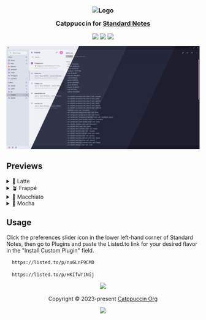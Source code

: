 <h3 align="center">
	<img src="https://raw.githubusercontent.com/catppuccin/catppuccin/main/assets/logos/exports/1544x1544_circle.png" width="100" alt="Logo"/><br/>
	<img src="https://raw.githubusercontent.com/catppuccin/catppuccin/main/assets/misc/transparent.png" height="30" width="0px"/>
	Catppuccin for <a href="https://standardnotes.com/">Standard Notes</a>
	<img src="https://raw.githubusercontent.com/catppuccin/catppuccin/main/assets/misc/transparent.png" height="30" width="0px"/>
</h3>

<p align="center">
	<a href="https://github.com/ek0vv/sn-theme-catppuccin/stargazers"><img src="https://img.shields.io/github/stars/ek0vv/sn-theme-catppuccin?colorA=363a4f&colorB=b7bdf8&style=for-the-badge"></a>
	<a href="https://github.com/ek0vv/sn-theme-catppuccin/issues"><img src="https://img.shields.io/github/issues/ek0vv/sn-theme-catppuccin?colorA=363a4f&colorB=f5a97f&style=for-the-badge"></a>
	<a href="https://github.com/ek0vv/sn-theme-catppuccin/contributors"><img src="https://img.shields.io/github/contributors/ek0vv/sn-theme-catppuccin?colorA=363a4f&colorB=a6da95&style=for-the-badge"></a>
</p>

<p align="center">
	<img src="https://raw.githubusercontent.com/ek0vv/sn-theme-catppuccin/main/assets/preview.webp"/>
</p>

## Previews

<details>
<summary>🌻 Latte</summary>
<img src="https://raw.githubusercontent.com/ek0vv/sn-theme-catppuccin/main/assets/preview-latte.webp"/>
</details>
<details>
<summary>🪴 Frappé</summary>
<img src="https://raw.githubusercontent.com/ek0vv/sn-theme-catppuccin/main/assets/preview-frappe.webp"/>
</details>
<details>
<summary>🌺 Macchiato</summary>
<img src="https://raw.githubusercontent.com/ek0vv/sn-theme-catppuccin/main/assets/preview-macchiato.webp"/>
</details>
<details>
<summary>🌿 Mocha</summary>
<img src="https://raw.githubusercontent.com/ek0vv/sn-theme-catppuccin/main/assets/preview-mocha.webp"/>
</details>


## Usage

Click the preferences slider icon in the lower left-hand corner of Standard Notes, then go to Plugins and paste the Listed.to link for your desired flavor in the "Install Custom Plugin" field.

      https://listed.to/p/nu6LnF9CMD

      https://listed.to/p/HKifwT1Nij

  

<p align="center">
	<img src="https://raw.githubusercontent.com/catppuccin/catppuccin/main/assets/footers/gray0_ctp_on_line.svg?sanitize=true" />
</p>

<p align="center">
	Copyright &copy; 2023-present <a href="https://github.com/catppuccin" target="_blank">Catppuccin Org</a>
</p>

<p align="center">
	<a href="https://github.com/catppuccin/catppuccin/blob/main/LICENSE"><img src="https://img.shields.io/static/v1.svg?style=for-the-badge&label=License&message=MIT&logoColor=d9e0ee&colorA=363a4f&colorB=b7bdf8"/></a>
</p>
